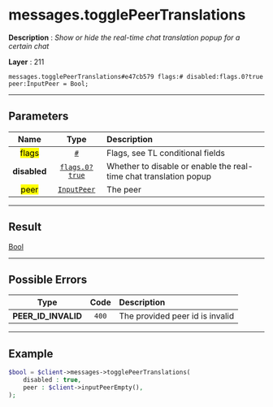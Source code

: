 # messages.togglePeerTranslations

**Description** : *Show or hide the real\-time chat translation popup for a certain chat*

**Layer** : 211

```tl
messages.togglePeerTranslations#e47cb579 flags:# disabled:flags.0?true peer:InputPeer = Bool;
```

---

## Parameters

| Name | Type | Description |
| :---: | :---: | :--- |
| <mark>flags</mark> | [`#`](type/#) | Flags, see TL conditional fields |
| **disabled** | [`flags.0?true`](type/true) | Whether to disable or enable the real-time chat translation popup |
| <mark>peer</mark> | [`InputPeer`](type/InputPeer) | The peer |

---

## Result

[Bool](type/Bool)

---

## Possible Errors

| Type | Code | Description |
| :---: | :---: | :--- |
| **PEER_ID_INVALID** | `400` | The provided peer id is invalid |

---

## Example

```php
$bool = $client->messages->togglePeerTranslations(
	disabled : true,
	peer : $client->inputPeerEmpty(),
);
```